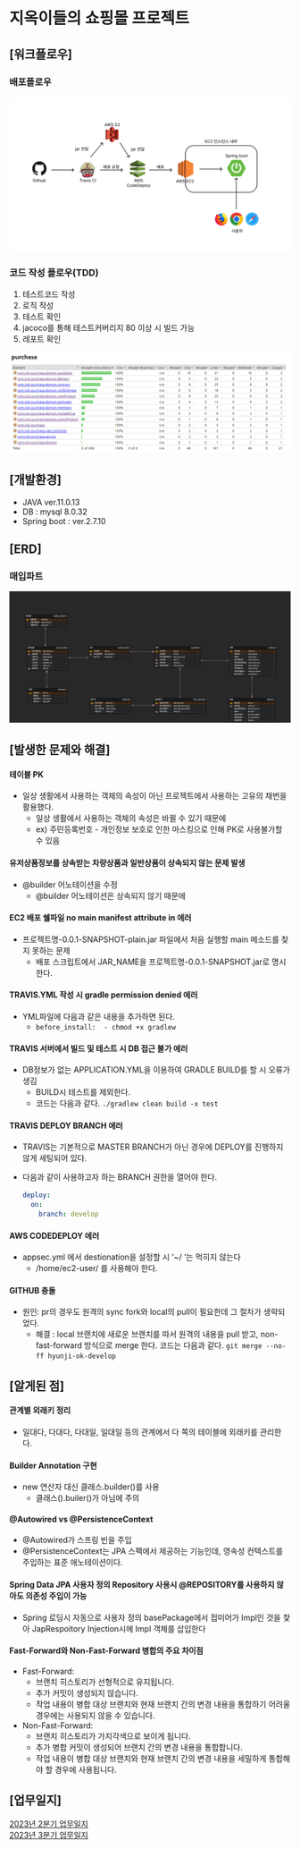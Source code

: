 # 지옥이들의 쇼핑몰 프로젝트
## [워크플로우]
### 배포플로우
<img src="img/work_flow.png">

### 코드 작성 플로우(TDD)
1. 테스트코드 작성
2. 로직 작성
3. 테스트 확인
4. jacoco를 통해 테스트커버리지 80 이상 시 빌드 가능
5. 레포트 확인

<img src="img/purchase-test-coverage.png">

## [개발환경]
- JAVA ver.11.0.13
- DB : mysql 8.0.32
- Spring boot : ver.2.7.10

## [ERD]
### 매입파트
<img src="img/purchase-erd.png"/>

## [발생한 문제와 해결]
#### 테이블 PK
  - 일상 생활에서 사용하는 객체의 속성이 아닌 프로젝트에서 사용하는 고유의 채번을 활용했다.
    - 일상 생활에서 사용하는 객체의 속성은 바뀔 수 있기 때문에
    - ex) 주민등록번호 - 개인정보 보호로 인한 마스킹으로 인해 PK로 사용불가할 수 있음
    
#### 유저상품정보를 상속받는 차량상품과 일반상품이 상속되지 않는 문제 발생
  - @builder 어노테이션을 수정
    - @builder 어노테이션은 상속되지 않기 때문에

#### EC2 배포 쉘파일 no main manifest attribute in 에러
  - 프로젝트명-0.0.1-SNAPSHOT-plain.jar 파일에서 처음 실행할 main 메소드를 찾지 못하는 문제
    - 배포 스크립트에서 JAR_NAME을 프로젝트명-0.0.1-SNAPSHOT.jar로 명시한다.

#### TRAVIS.YML 작성 시 gradle permission denied 에러
  - YML파일에 다음과 같은 내용을 추가하면 된다.
    - `before_install:  - chmod +x gradlew`

#### TRAVIS 서버에서 빌드 및 테스트 시 DB 접근 불가 에러
  - DB정보가 없는 APPLICATION.YML을 이용하여 GRADLE BUILD를 할 시 오류가 생김
    - BUILD시 테스트를 제외한다.
    - 코드는 다음과 같다. `./gradlew clean build -x test`

#### TRAVIS DEPLOY BRANCH 에러
  - TRAVIS는 기본적으로 MASTER BRANCH가 아닌 경우에 DEPLOY를 진행하지 않게 세팅되어 있다.
   - 다음과 같이 사용하고자 하는 BRANCH 권한을 열어야 한다.

       ```yaml
       deploy: 
         on:  
           branch: develop
       ```

#### AWS CODEDEPLOY 에러
  - appsec.yml 에서 destionation을 설정할 시 ‘~/ ‘는 먹히지 않는다
    - /home/ec2-user/ 를 사용해야 한다.

#### GITHUB 충돌
  - 원인: pr의 경우도 원격의 sync fork와 local의 pull이 필요한데 그 절차가 생략되었다.
    - 해결 : local 브랜치에 새로운 브랜치를 따서 원격의 내용을 pull 받고, non-fast-forward 방식으로 merge 한다. 코드는 다음과 같다.
      `git merge --no-ff hyunji-ok-develop`


## [알게된 점]
#### 관계별 외래키 정리
  - 일대다, 다대다, 다대일, 일대일 등의 관계에서 다 쪽의 테이블에 외래키를 관리한다.

#### Builder Annotation 구현
  - new 연산자 대신 클래스.builder()를 사용
    - 클래스().builer()가 아님에 주의

#### @Autowired vs @PersistenceContext
  - @Autowired가 스프링 빈을 주입
  - @PersistenceContext는 JPA 스펙에서 제공하는 기능인데, 영속성 컨텍스트를 주입하는 표준 애노테이션이다.

#### Spring Data JPA 사용자 정의 Repository 사용시 @REPOSITORY를 사용하지 않아도 의존성 주입이 가능
  - Spring 로딩시 자동으로 사용자 정의 basePackage에서 접미어가 Impl인 것을 찿아 JapRespoitory Injection시에 Impl 객체를 삽입한다

#### Fast-Forward와 Non-Fast-Forward 병합의 주요 차이점
  - Fast-Forward:
    - 브랜치 히스토리가 선형적으로 유지됩니다.
    - 추가 커밋이 생성되지 않습니다.
    - 작업 내용이 병합 대상 브랜치와 현재 브랜치 간의 변경 내용을 통합하기 어려울 경우에는 사용되지 않을 수 있습니다.
  - Non-Fast-Forward:
    - 브랜치 히스토리가 가지각색으로 보이게 됩니다.
    - 추가 병합 커밋이 생성되어 브랜치 간의 변경 내용을 통합합니다.
    - 작업 내용이 병합 대상 브랜치와 현재 브랜치 간의 변경 내용을 세밀하게 통합해야 할 경우에 사용됩니다.

## [업무일지]
[2023년 2분기 업무일지](./readmeDir/meetingLog/2023Y_2Q.md)<br>
[2023년 3분기 업무일지](./readmeDir/meetingLog/2023Y_3Q.md)<br>